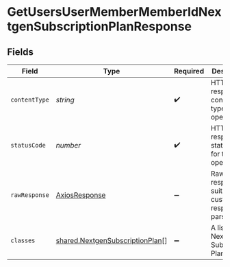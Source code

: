 # GetUsersUserMemberMemberIdNextgenSubscriptionPlanResponse


## Fields

| Field                                                                                     | Type                                                                                      | Required                                                                                  | Description                                                                               |
| ----------------------------------------------------------------------------------------- | ----------------------------------------------------------------------------------------- | ----------------------------------------------------------------------------------------- | ----------------------------------------------------------------------------------------- |
| `contentType`                                                                             | *string*                                                                                  | :heavy_check_mark:                                                                        | HTTP response content type for this operation                                             |
| `statusCode`                                                                              | *number*                                                                                  | :heavy_check_mark:                                                                        | HTTP response status code for this operation                                              |
| `rawResponse`                                                                             | [AxiosResponse](https://axios-http.com/docs/res_schema)                                   | :heavy_minus_sign:                                                                        | Raw HTTP response; suitable for custom response parsing                                   |
| `classes`                                                                                 | [shared.NextgenSubscriptionPlan](../../../sdk/models/shared/nextgensubscriptionplan.md)[] | :heavy_minus_sign:                                                                        | A list of Nextgen Subscription Plans                                                      |